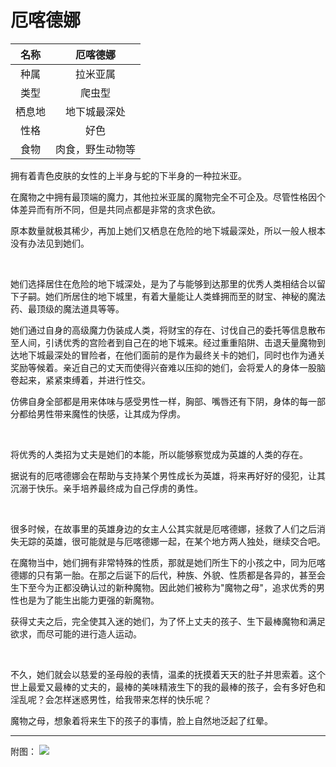 # 厄喀德娜

|名称|厄喀德娜|
|:-:|:-:|
|种属|拉米亚属|
|类型|爬虫型|
|栖息地|地下城最深处|
|性格|好色|
|食物|肉食，野生动物等|

拥有着青色皮肤的女性的上半身与蛇的下半身的一种拉米亚。

在魔物之中拥有最顶端的魔力，其他拉米亚属的魔物完全不可企及。尽管性格因个体差异而有所不同，但是共同点都是非常的贪求色欲。

原本数量就极其稀少，再加上她们又栖息在危险的地下城最深处，所以一般人根本没有办法见到她们。

<br>

她们选择居住在危险的地下城深处，是为了与能够到达那里的优秀人类相结合以留下子嗣。她们所居住的地下城里，有着大量能让人类蜂拥而至的财宝、神秘的魔法药、最顶级的魔法道具等等。

她们通过自身的高级魔力伪装成人类，将财宝的存在、讨伐自己的委托等信息散布至人间，引诱优秀的宫险者到自己在的地下城来。经过重重陷阱、击退夭量魔物到达地下城最深处的冒险者，在他们面前的是作为最终关卡的她们，同时也作为通关奖励等候着。亲近自己的丈天而使得兴奋难以压抑的她们，会将爱人的身体一股脑卷起来，紧紧束缚着，并进行性交。

仿佛自身全部都是用来体味与感受男性一样，胸部、嘴唇还有下阴，身体的每一部分都给男性带来魔性的快感，让其成为俘虏。

<br>

将优秀的人类招为丈夫是她们的本能，所以能够察觉成为英雄的人类的存在。

据说有的厄喀德娜会在帮助与支持某个男性成长为英雄，将来再好好的侵犯，让其沉溺于快乐。亲手培养最终成为自己俘虏的勇性。

<br>

很多时候，在故事里的英雄身边的女主人公其实就是厄喀德娜，拯救了人们之后消失无踪的英雄，很可能就是与厄喀德娜一起，在某个地方两人独处，继续交合吧。

在魔物当中，她们拥有非常特殊的性质，那就是她们所生下的小孩之中，同为厄喀德娜的只有第一胎。在那之后诞下的后代，种族、外貌、性质都是各异的，甚至会生下至今为正都没确认过的新种魔物。因此她们被称为"魔物之母"，追求优秀的男性也是为了能生出能力更强的新魔物。

获得丈夫之后，完全使其入迷的她们，为了怀上丈夫的孩子、生下最棒魔物和满足欲求，而尽可能的进行造人运动。

<br>

不久，她们就会以慈爱的圣母般的表情，温柔的抚摸着天天的肚子并思索着。这个世上最爱又最棒的丈夫的，最棒的美味精液生下的我的最棒的孩子，会有多好色和淫乱呢？会怎样迷惑男性，给我带来怎样的快乐呢？

魔物之母，想象着将来生下的孩子的事情，脸上自然地泛起了红晕。

---

附图： ![](img/魔物娘图鉴I/64-65厄喀德娜.jpg)
